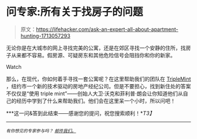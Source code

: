 # 问专家:所有关于找房子的问题

> 原文：<https://lifehacker.com/ask-an-expert-all-about-apartment-hunting-1713057293>

无论你是在大城市的网上寻找完美的公寓，还是在郊区寻找一个安静的住所，找房子从来都不容易。假房源、可疑房东和其他危险信号会阻挡你和你的新家。

Watch

那么，在现代，你如何着手寻找一套公寓呢？在这里帮助我们的团队在 [TripleMint](https://www.triplemint.com/) ，纽约市一个新的技术驱动的房地产经纪公司。但是不要担心，找到新住处的答案不仅仅是“使用 triple mint”——创始人大卫·沃克和菲利普·朗会让你知道他们从自己的经历中学到了什么来帮助我们。他们会在这里呆一个小时，所以问吧！

***这一问&答到此结束——感谢您的提问，祝您搜索顺利！**T3】*

* * *

<small>*有你想见的专家参与吗？*</small> [<small>*邮件我们。*</small>](mailto:andy@lifehacker.com)